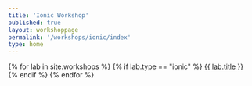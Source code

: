 ```yaml
---
title: 'Ionic Workshop'
published: true
layout: workshoppage
permalink: '/workshops/ionic/index'
type: home
---
```


{% for lab in site.workshops %}
{% if lab.type == "ionic" %}
<a href="{{ lab.url | prepend: site.baseurl }}">{{ lab.title }}<br /></a>
{% endif %}
{% endfor %}

